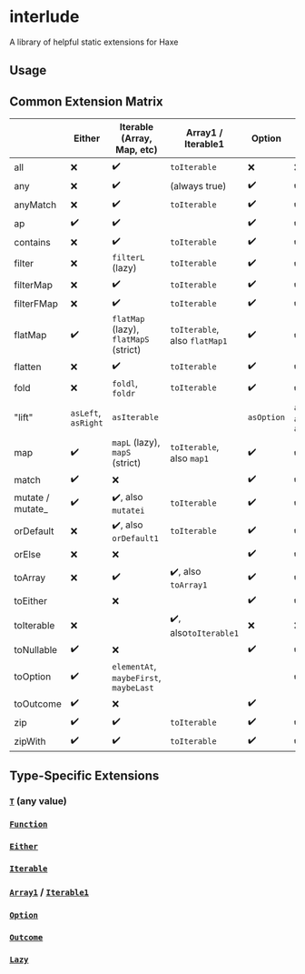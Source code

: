 # interlude
A library of helpful static extensions for Haxe

## Usage

## Common Extension Matrix

|                  | Either              | Iterable (Array, Map, etc)             | Array1 / Iterable1                    | Option             | Outcome                               |
| ---------------- | ------------------- | -------------------------------------- | ------------------------------------- | ------------------ | ------------------------------------- |
| all              | :x:                 | :heavy_check_mark:                     | `toIterable`                          | :x:                | :x:                                   |
| any              | :x:                 | :heavy_check_mark:                     | (always true)                         | :heavy_check_mark: | :heavy_check_mark:                    |
| anyMatch         | :x:                 | :heavy_check_mark:                     | `toIterable`                          | :heavy_check_mark: | :heavy_check_mark:                    |
| ap               | :heavy_check_mark:  | :heavy_check_mark:                     |                                       | :heavy_check_mark: | :heavy_check_mark:                    |
| contains         | :x:                 | :heavy_check_mark:                     | `toIterable`                          | :heavy_check_mark: | :heavy_check_mark:                    |
| filter           | :x:                 | `filterL` (lazy)                       | `toIterable`                          | :heavy_check_mark: | :heavy_check_mark:                    |
| filterMap        | :x:                 | :heavy_check_mark:                     | `toIterable`                          | :heavy_check_mark: | :heavy_check_mark:                    |
| filterFMap       | :x:                 | :heavy_check_mark:                     | `toIterable`                          | :heavy_check_mark: | :heavy_check_mark:                    |
| flatMap          | :heavy_check_mark:  | `flatMap` (lazy), `flatMapS` (strict)  | `toIterable`, also `flatMap1`         | :heavy_check_mark: | :heavy_check_mark:                    |
| flatten          | :x:                 | :heavy_check_mark:                     | `toIterable`                          | :heavy_check_mark: | :heavy_check_mark:                    |
| fold             | :x:                 | `foldl`, `foldr`                       | `toIterable`                          | :heavy_check_mark: | :heavy_check_mark:                    |
| "lift"           | `asLeft`, `asRight` | `asIterable`                           |                                       | `asOption`         | `asOutcome`, `asSuccess`, `asFailure` |
| map              | :heavy_check_mark:  | `mapL` (lazy), `mapS` (strict)         | `toIterable`, also `map1`             | :heavy_check_mark: | :heavy_check_mark:                    |
| match            | :heavy_check_mark:  | :x:                                    |                                       | :heavy_check_mark: | :heavy_check_mark:                    |
| mutate / mutate_ | :heavy_check_mark:  | :heavy_check_mark:, also `mutatei`     | `toIterable`                          | :heavy_check_mark: | :heavy_check_mark:                    |
| orDefault        | :x:                 | :heavy_check_mark:, also `orDefault1`  | `toIterable`                          | :heavy_check_mark: | :heavy_check_mark:                    |
| orElse           | :x:                 | :x:                                    |                                       | :heavy_check_mark: | :heavy_check_mark:                    |
| toArray          | :x:                 | :heavy_check_mark:                     | :heavy_check_mark:, also `toArray1`   | :heavy_check_mark: | :heavy_check_mark:                    |
| toEither         |                     | :x:                                    |                                       | :heavy_check_mark: | :heavy_check_mark:                    |
| toIterable       | :x:                 |                                        | :heavy_check_mark:, also`toIterable1` | :x:                | :x:                                   |
| toNullable       | :heavy_check_mark:  | :x:                                    |                                       | :heavy_check_mark: | :heavy_check_mark:                    |
| toOption         | :heavy_check_mark:  | `elementAt`, `maybeFirst`, `maybeLast` |                                       |                    | :heavy_check_mark:                    |
| toOutcome        | :heavy_check_mark:  | :x:                                    |                                       | :heavy_check_mark: |                                       |
| zip              | :heavy_check_mark:  | :heavy_check_mark:                     | `toIterable`                          | :heavy_check_mark: | :heavy_check_mark:                    |
| zipWith          | :heavy_check_mark:  | :heavy_check_mark:                     | `toIterable`                          | :heavy_check_mark: | :heavy_check_mark:                    |

## Type-Specific Extensions
### [`T`](https://github.com/montibbalt/interlude-hx/tree/default/src/interlude/func) (any value)
### [`Function`](https://github.com/montibbalt/interlude-hx/tree/default/src/interlude/func)
### [`Either`](https://github.com/montibbalt/interlude-hx/blob/default/src/interlude/ds/EitherTools.hx)
### [`Iterable`](https://github.com/montibbalt/interlude-hx/blob/default/src/interlude/iter/IterableTools.hx)
### [`Array1`](https://github.com/montibbalt/interlude-hx/blob/default/src/interlude/ds/Array1.hx) / [`Iterable1`](https://github.com/montibbalt/interlude-hx/blob/default/src/interlude/ds/Iterable1.hx)
### [`Option`](https://github.com/montibbalt/interlude-hx/blob/default/src/interlude/ds/OptionTools.hx)
### [`Outcome`](https://github.com/montibbalt/interlude-hx/blob/default/src/interlude/ds/OutcomeTools.hx)
### [`Lazy`](https://github.com/montibbalt/interlude-hx/blob/default/src/interlude/ds/Lazy.hx)